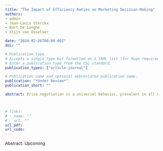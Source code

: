 ```yaml
---
title: "The Impact of Efficiency Ratios on Marketing Decision-Making"
authors:
- admin
- Jean-Louis Sterckx
- Bart De Langhe
- Stijn van Osselaer

date: "2024-02-26T00:00:00Z"
doi: ""

# Publication type.
# Accepts a single type but formatted as a YAML list (for Hugo requirements).
# Enter a publication type from the CSL standard.
publication_types: ["article-journal"]

# Publication name and optional abbreviated publication name.
publication: "*Under Review*"
publication_short: ""

abstract: Price negotiation is a universal behavior, prevalent in all cultures, yet it is marked by considerable heterogeneity. Why do some people always try to negotiate prices while others refrain from doing so? Six multi-method studies, including analysis of county-level real-estate transaction data, Google Search Trends data, and four pre-registered studies, reveal a robust association between political ideology and price negotiation propensity. Even after controlling for personal attributes such as age, gender, race, income, and education, political conservatives show a greater propensity to negotiate than liberals. Relatively to liberals, conservatives are more likely to endorse the free-market system and, therefore, are more likely to consider price negotiation as an injunctive norm. This normalization increases the perceived justifiability of price negotiations. More broadly, our results show that ideology can alter beliefs about how socioeconomic institutions work, which in turn can cause heterogeneity in behavioral norms. 



# links:
# - name: ""
#   url: ""
url_pdf: 
url_code: 
---
```

Abstract: Upcoming
